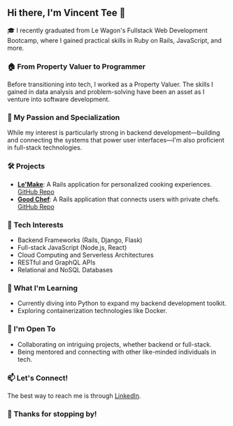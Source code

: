 ## Hi there, I'm Vincent Tee 👋

🎓 I recently graduated from Le Wagon's Fullstack Web Development Bootcamp, where I gained practical skills in Ruby on Rails, JavaScript, and more.

### 🏠 From Property Valuer to Programmer
Before transitioning into tech, I worked as a Property Valuer. The skills I gained in data analysis and problem-solving have been an asset as I venture into software development.

### 🚀 My Passion and Specialization
While my interest is particularly strong in backend development—building and connecting the systems that power user interfaces—I'm also proficient in full-stack technologies.

### 🛠 Projects
- **[Le'Make](https://le-make-aus-8f8ac96c24d6.herokuapp.com/)**: A Rails application for personalized cooking experiences. [GitHub Repo](https://github.com/vincent-tee/LEMAKE)
- **[Good Chef](https://good-chef-3bb711b1c325.herokuapp.com/)**: A Rails application that connects users with private chefs. [GitHub Repo](https://github.com/vincent-tee/rent-a-chef)

### 🎯 Tech Interests
- Backend Frameworks (Rails, Django, Flask)
- Full-stack JavaScript (Node.js, React)
- Cloud Computing and Serverless Architectures
- RESTful and GraphQL APIs
- Relational and NoSQL Databases

### 🌱 What I'm Learning
- Currently diving into Python to expand my backend development toolkit.
- Exploring containerization technologies like Docker.

### 👯 I'm Open To
- Collaborating on intriguing projects, whether backend or full-stack.
- Being mentored and connecting with other like-minded individuals in tech.

### 📫 Let's Connect!

The best way to reach me is through [LinkedIn](https://www.linkedin.com/in/vincent-tee-aus/).

### 🙏 Thanks for stopping by!
